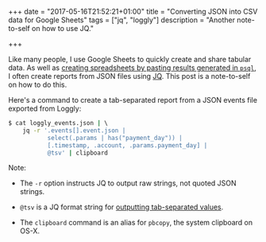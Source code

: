 +++
date = "2017-05-16T21:52:21+01:00"
title = "Converting JSON into CSV data for Google Sheets"
tags = ["jq", "loggly"]
description = "Another note-to-self on how to use JQ."

+++

Like many people, I use Google Sheets to quickly create and share tabular data. As well as
[creating spreadsheets by pasting results generated in `psql`](/tips/copying-postgres-output-into-a-spreadsheet/), 
I often create reports from JSON files using
[JQ](https://stedolan.github.io/jq/). This post is a note-to-self on how to do
this.

Here's a command to create a tab-separated report from a JSON events file exported from
Loggly:

``` bash
$ cat loggly_events.json | \ 
    jq -r '.events[].event.json | 
           select(.params | has("payment_day")) | 
           [.timestamp, .account, .params.payment_day] | 
           @tsv' | clipboard
```

Note:

- The `-r` option instructs JQ to output raw strings, not quoted JSON strings.

- `@tsv` is a JQ format string for [outputting tab-separated values](https://stedolan.github.io/jq/manual/#Formatstringsandescaping).

- The `clipboard` command is an alias for `pbcopy`, the system clipboard on
  OS-X.
